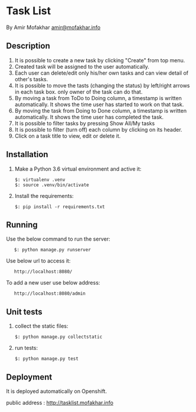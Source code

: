 Task List
=========

By Amir Mofakhar <amir@mofakhar.info>

Description
-----------

  1. It is possible to create a new task by clicking "Create" from top menu.
  2. Created task will be assigned to the user automatically.
  3. Each user can delete/edit only his/her own tasks and can view detail of
     other's tasks.
  4. It is possible to move the tasts (changing the status) by left/right arrows
     in each task box. only owner of the task can do that.
  5. By moving a task from ToDo to Doing column, a timestamp is written automatically.
     It shows the time user has started to work on that task.
  6. By moving the task from Doing to Done column, a timestamp is written automatically.
     It shows the time user has completed the task. 
  7. It is possible to filter tasks by pressing Show All/My tasks
  8. It is possible to filter (turn off) each column by clicking on its header.
  9. Click on a task title to view, edit or delete it.     


Installation
------------

1. Make a Python 3.6 virtual environment and active it:

       $: virtualenv .venv
       $: source .venv/bin/activate

2. Install the requirements:

       $: pip install -r requirements.txt
       
       
Running
-------

Use the below command to run the server:

       $: python manage.py runserver
       
Use below url to access it:

       http://localhost:8080/
        
To add a new user use below address:

       http://localhost:8080/admin
                 

Unit tests
----------

 1. collect the static files:
 
        $: python manage.py collectstatic
        
 2. run tests:
 
        $: python manage.py test


Deployment
----------

It is deployed automatically on Openshift.

public address : http://tasklist.mofakhar.info


